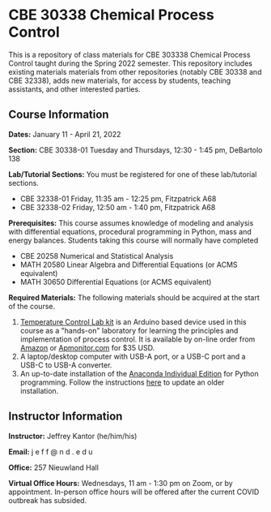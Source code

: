 # CBE 30338 Chemical Process Control

This is a repository of class materials for CBE 303338 Chemical Process Control taught during the Spring 2022 semester. This repository includes existing materials materials from other repositories (notably CBE 30338 and CBE 32338), adds new materials, for access by students, teaching assistants, and other interested parties.

## Course Information

**Dates:** January 11 - April 21, 2022

**Section:** CBE 30338-01 Tuesday and  Thursdays, 12:30 - 1:45 pm, DeBartolo 138

**Lab/Tutorial Sections:**  You must be registered for one of these lab/tutorial sections.
* CBE 32338-01 Friday, 11:35 am - 12:25 pm, Fitzpatrick A68
* CBE 32338-02 Friday, 12:50 am - 1:40 pm, Fitzpatrick A68

**Prerequisites:** This course assumes knowledge of modeling and analysis with differential equations, procedural programming in Python, mass and energy balances. Students taking this course will normally have completed

* CBE 20258 Numerical and Statistical Analysis
* MATH 20580 Linear Algebra and Differential Equations (or ACMS equivalent)
* MATH 30650 Differential Equations (or ACMS equivalent)

**Required Materials:** The following materials should be acquired at the start of the course.
1. [Temperature Control Lab kit](http://apmonitor.com/pdc/index.php/Main/ArduinoTemperatureControl) is an Arduino based device used in this course as a "hands-on" laboratory for learning the principles and implementation of process control. It is available by on-line order from [Amazon](https://www.amazon.com/TCLab-Temperature-Control-Lab/dp/B07GMFWMRY) or [Apmonitor.com](https://apmonitor.com/pdc/index.php/Main/PurchaseLabKit) for $35 USD.
2. A laptop/desktop computer with USB-A port, or a USB-C port and a USB-C to USB-A converter.
3. An up-to-date installation of the [Anaconda Individual Edition](https://www.anaconda.com/products/individual)  for Python programming. Follow the instructions [here](https://appdividend.com/2020/05/12/how-to-update-anaconda-upgrade-anaconda-navigator/) to update an older installation.

## Instructor Information

**Instructor:** Jeffrey Kantor (he/him/his)

**Email:** j e f f @ n d . e d u

**Office:** 257 Nieuwland Hall

**Virtual Office Hours:** Wednesdays, 11 am - 1:30 pm on Zoom, or by appointment. In-person office hours will be offered after the current COVID outbreak has subsided. 
